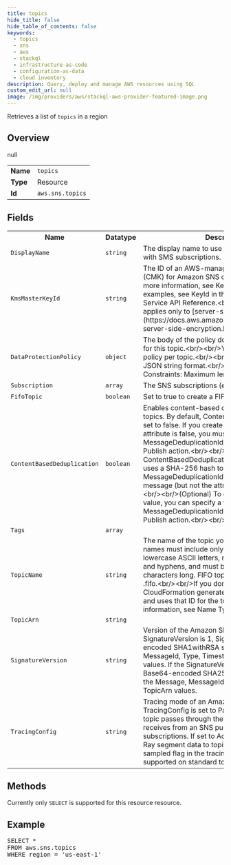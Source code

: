 ```yaml
---
title: topics
hide_title: false
hide_table_of_contents: false
keywords:
  - topics
  - sns
  - aws
  - stackql
  - infrastructure-as-code
  - configuration-as-data
  - cloud inventory
description: Query, deploy and manage AWS resources using SQL
custom_edit_url: null
image: /img/providers/aws/stackql-aws-provider-featured-image.png
---
```

Retrieves a list of <code>topics</code> in a region

## Overview
<table><tbody>
<tr><td><b>Name</b></td><td><code>topics</code></td></tr>
<tr><td><b>Type</b></td><td>Resource</td></tr>
null
<tr><td><b>Id</b></td><td><code>aws.sns.topics</code></td></tr>
</tbody></table>

## Fields
<table><tbody>
<tr><th>Name</th><th>Datatype</th><th>Description</th></tr>
<tr><td><code>DisplayName</code></td><td><code>string</code></td><td>The display name to use for an Amazon SNS topic with SMS subscriptions.</td></tr>
<tr><td><code>KmsMasterKeyId</code></td><td><code>string</code></td><td>The ID of an AWS-managed customer master key (CMK) for Amazon SNS or a custom CMK. For more information, see Key Terms. For more examples, see KeyId in the AWS Key Management Service API Reference.&lt;br&#x2F;&gt;&lt;br&#x2F;&gt;This property applies only to [server-side-encryption](https:&#x2F;&#x2F;docs.aws.amazon.com&#x2F;sns&#x2F;latest&#x2F;dg&#x2F;sns-server-side-encryption.html).</td></tr>
<tr><td><code>DataProtectionPolicy</code></td><td><code>object</code></td><td>The body of the policy document you want to use for this topic.&lt;br&#x2F;&gt;&lt;br&#x2F;&gt;You can only add one policy per topic.&lt;br&#x2F;&gt;&lt;br&#x2F;&gt;The policy must be in JSON string format.&lt;br&#x2F;&gt;&lt;br&#x2F;&gt;Length Constraints: Maximum length of 30720</td></tr>
<tr><td><code>Subscription</code></td><td><code>array</code></td><td>The SNS subscriptions (endpoints) for this topic.</td></tr>
<tr><td><code>FifoTopic</code></td><td><code>boolean</code></td><td>Set to true to create a FIFO topic.</td></tr>
<tr><td><code>ContentBasedDeduplication</code></td><td><code>boolean</code></td><td>Enables content-based deduplication for FIFO topics. By default, ContentBasedDeduplication is set to false. If you create a FIFO topic and this attribute is false, you must specify a value for the MessageDeduplicationId parameter for the Publish action.&lt;br&#x2F;&gt;&lt;br&#x2F;&gt;When you set ContentBasedDeduplication to true, Amazon SNS uses a SHA-256 hash to generate the MessageDeduplicationId using the body of the message (but not the attributes of the message).&lt;br&#x2F;&gt;&lt;br&#x2F;&gt;(Optional) To override the generated value, you can specify a value for the the MessageDeduplicationId parameter for the Publish action.&lt;br&#x2F;&gt;&lt;br&#x2F;&gt;</td></tr>
<tr><td><code>Tags</code></td><td><code>array</code></td><td></td></tr>
<tr><td><code>TopicName</code></td><td><code>string</code></td><td>The name of the topic you want to create. Topic names must include only uppercase and lowercase ASCII letters, numbers, underscores, and hyphens, and must be between 1 and 256 characters long. FIFO topic names must end with .fifo.&lt;br&#x2F;&gt;&lt;br&#x2F;&gt;If you don't specify a name, AWS CloudFormation generates a unique physical ID and uses that ID for the topic name. For more information, see Name Type.</td></tr>
<tr><td><code>TopicArn</code></td><td><code>string</code></td><td></td></tr>
<tr><td><code>SignatureVersion</code></td><td><code>string</code></td><td>Version of the Amazon SNS signature used. If the SignatureVersion is 1, Signature is a Base64-encoded SHA1withRSA signature of the Message, MessageId, Type, Timestamp, and TopicArn values. If the SignatureVersion is 2, Signature is a Base64-encoded SHA256withRSA signature of the Message, MessageId, Type, Timestamp, and TopicArn values.</td></tr>
<tr><td><code>TracingConfig</code></td><td><code>string</code></td><td>Tracing mode of an Amazon SNS topic. By default TracingConfig is set to PassThrough, and the topic passes through the tracing header it receives from an SNS publisher to its subscriptions. If set to Active, SNS will vend X-Ray segment data to topic owner account if the sampled flag in the tracing header is true. Only supported on standard topics.</td></tr>

</tbody></table>

## Methods
Currently only <code>SELECT</code> is supported for this resource resource.

## Example
<pre>
SELECT * 
FROM aws.sns.topics
WHERE region = 'us-east-1'
</pre>
